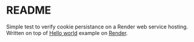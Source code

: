 # README

Simple test to verify cookie persistance on a Render web service hosting.
Written on top of [Hello world](https://expressjs.com/en/starter/hello-world.html) example on [Render](https://render.com).
